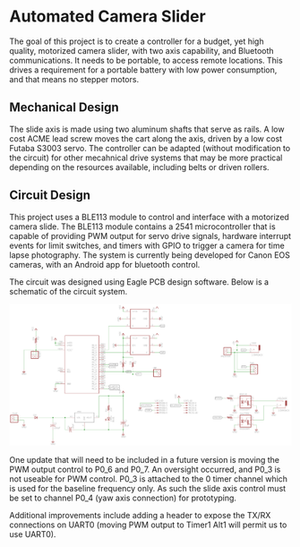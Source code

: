 Automated Camera Slider
=================================================

The goal of this project is to create a controller for a budget, yet high quality, motorized camera slider, with two axis capability, and Bluetooth communications. It needs to be portable, to access remote locations. This drives a requirement for a portable battery with low power consumption, and that means no stepper motors.

Mechanical Design
-----------------------

The slide axis is made using two aluminum shafts that serve as rails. A low cost ACME lead screw moves the cart along the axis, driven by a low cost Futaba S3003 servo. The controller can be adapted (without modification to the circuit) for other mecahnical drive systems that may be more practical depending on the resources available, including belts or driven rollers.

Circuit Design
-----------------------

This project uses a BLE113 module to control and interface with a motorized camera slide. The BLE113 module contains a 2541 microcontroller that is capable of providing PWM output for servo drive signals, hardware interrupt events for limit switches, and timers with GPIO to trigger a camera for time lapse photography. The system is currently being developed for Canon EOS cameras, with an Android app for bluetooth control.

The circuit was designed using Eagle PCB design software. Below is a schematic of the circuit system.

![Alt text](/Circuit/Schematic-V1-June14.png?raw=true "Camaera Slider Circuit")

One update that will need to be included in a future version is moving the PWM output control to P0_6 and P0_7. An oversight occurred, and P0_3 is not useable for PWM control. P0_3 is attached to the 0 timer channel which is used for the baseline frequency only. As such the slide axis control must be set to channel P0_4 (yaw axis connection) for prototyping.

Additional improvements include adding a header to expose the TX/RX connections on UART0 (moving PWM output to Timer1 Alt1 will permit us to use UART0).